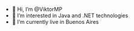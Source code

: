 - 👋 Hi, I’m @ViktorMP
- 👀 I’m interested in Java and .NET technologies  
- 🌱 I’m currently live in Buenos Aires 


<!---
ViktorMP/ViktorMP is a ✨ special ✨ repository because its `README.md` (this file) appears on your GitHub profile.
You can click the Preview link to take a look at your changes.
--->
